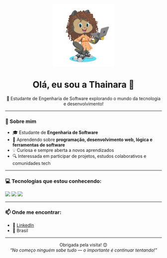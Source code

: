 <p align="center">
  <img src="./octocat-1750084959601.png" alt="Minha Octocat" width="200"/>
</p>

<h1 align="center">Olá, eu sou a Thainara 👋</h1>

<p align="center">
  🌟 Estudante de Engenharia de Software explorando o mundo da tecnologia e desenvolvimento!
</p>

---

### 🚀 Sobre mim

- 🎓 Estudante de **Engenharia de Software**
- 🌱 Aprendendo sobre **programação, desenvolvimento web, lógica e ferramentas de software**
- 💡 Curiosa e sempre aberta a novos aprendizados
- 🔍 Interessada em participar de projetos, estudos colaborativos e comunidades tech

---




### 💻 Tecnologias que estou conhecendo:

<p>
  <img src="https://cdn.jsdelivr.net/gh/devicons/devicon/icons/html5/html5-original.svg" width="40"/>
  <img src="https://cdn.jsdelivr.net/gh/devicons/devicon/icons/css3/css3-original.svg" width="40"/>
  <img src="https://cdn.jsdelivr.net/gh/devicons/devicon/icons/javascript/javascript-original.svg" width="40"/>
  <!-- Você pode adicionar outras tecnologias conforme for aprendendo -->
</p>

---

### 📫 Onde me encontrar:

- 💼 [LinkedIn](https://www.linkedin.com/in/thainara-m-v-costa)
- 📍 Brasil

---

<p align="center">
  Obrigada pela visita! 😊<br/>
  <i>“No começo ninguém sabe tudo — o importante é continuar tentando!”</i>
</p>
<!--
**ThainaraM/ThainaraM** is a ✨ _special_ ✨ repository because its `README.md` (this file) appears on your GitHub profile.

Here are some ideas to get you started:

- 🔭 I’m currently working on ...
- 🌱 I’m currently learning ...
- 👯 I’m looking to collaborate on ...
- 🤔 I’m looking for help with ...
- 💬 Ask me about ...
- 📫 How to reach me: ...
- 😄 Pronouns: ...
- ⚡ Fun fact: ...
-->
